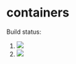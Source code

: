 # containers

Build status:

1. [![](https://github.com/sam9807/containers-project/actions/workflows/tests-binarytree.yml/badge.svg)](https://github.com/sam9807/containers-project/actions?query=workflow%3Atests-binarytree)
1. [![](https://github.com/sam9807/containers-project/workflows/tests-BST/badge.svg)](https://github.com/sam9807/containers-project/actions?query=workflow%3Atests-BST)
